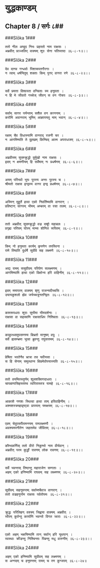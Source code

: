 युद्धकाण्डम्
===============================


## Chapter 8  / सर्गः ८##


###Slōka 1###


    ततो नील अम्बुद निभः प्रहस्तो नाम राक्षसः ।
    अब्रवीत् प्राञ्जलिर् वाक्यम् शूरः सेना पतिस्तदा ॥६-८-१॥।।


###Slōka 2###


    देव दानव गन्धर्वाः पिशाचपतगौरगाः ।
    न त्वाम् धर्षयितुम् शक्ताः किम् पुनर् वानरा रणे ॥६-८-२॥।।


###Slōka 3###


    सर्वे प्रमत्ता विश्वस्ता वन्चिताः स्म हनूमता ।
    न हि मे जीवतो गच्चेज् जीवन् स वन गोचरः ॥६-८-३॥।।


###Slōka 4###


    सर्वाम् सागर पर्यन्ताम् सशैल वन काननाम् ।
    करोमि अवानराम् भूमिम् आज्ञापयतु माम् भवान् ॥६-८-४॥।।


###Slōka 5###


    रक्षाम् चैव विधास्यामि वानराद् रजनी चर ।
    न आगमिष्यति ते दुह्खम् किम्चिद् आत्म अपराधजम् ॥६-८-५॥।।


###Slōka 6###


    अब्रवीत्तम् सुसम्क्रुद्धो दुर्मुखो नाम राक्षसः ।
    इदम् न क्षमणीयम् हि सर्वेषाम् नः प्रधर्षणम् ॥६-८-६॥।।


###Slōka 7###


    अयम् परिभवो भूयः पुरस्य अन्तः पुरस्य च ।
    श्रीमतो राक्षस इन्द्रस्य वानर इन्द्र प्रधर्षणम् ॥६-८-७॥।।


###Slōka 8###


    अस्मिन् मुहूर्ते हत्वा एको निवर्तिष्यामि वानरान् ।
    प्रविष्टान् सागरम् भीमम् अम्बरम् वा रसा तलम् ॥६-८-८॥।।


###Slōka 9###


    ततो अब्रवीत् सुसम्क्रुद्धो वज्र दम्ष्ट्रो महाबलः ।
    प्रगृह्य परिघम् घोरम् माम्स शोणित रूपितम् ॥६-८-९॥।।


###Slōka 10###


    किम् नो हनुमता कार्यम् कृपणेन तपस्विना ।
    रामे तिष्ठति दुर्धर्षे सुग्रीवे सह लक्ष्मणे ॥६-८-१०॥।।


###Slōka 11###


    अद्य रामम् ससुग्रीवम् परिघेण सलक्ष्मणम् ।
    आगमिष्यामि हत्वा एको विक्षोभ्य हरि वाहिनीम् ॥६-८-११॥।।


###Slōka 12###


    इदम् ममापरम् वाक्यम् शृणु राजन्यदीच्चसि ।
    उपायकुशलो ह्येव जयेच्चत्रुनतन्द्रितः ॥६-८-१२॥।।


###Slōka 13###


    कामरूपधराः शूराः सुभीमा भीमदर्शनाः ।
    राक्षसा वा सहस्राणि राक्षसाधिप निश्चिताः ॥६-८-१३॥।।


###Slōka 14###


    काकुत्थ्समुपसम्गम्य बिभ्रतो मानुषम् वपुः ।
    सर्वे ह्यसम्भ्रमा भूत्वा ब्रुवन्तु रघुसत्तमम् ॥६-८-१४॥।।


###Slōka 15###


    प्रेषिता भरतेनैव भ्रात्रा तव यवीयसा ।
    स हि सेनाम् समुत्थाप्य क्षिप्रमेवोपयास्यति ॥६-८-१५॥।।


###Slōka 16###


    ततो वयमितस्तुर्णम् शूलशक्तिगदाधराः ।
    चापबाणासिहस्तश्च त्वरितास्तत्र यामहे ॥६-८-१६॥।।


###Slōka 17###


    आकाशे गणशः स्थित्वा हत्वा ताम् हरिवाहिनीम् ।
    अश्मशस्त्रमहावृष्ट्वा प्रापयाम् यमक्षयम् ॥६-८-१७॥।।


###Slōka 18###


    एवम् चेदुपसर्पेतामनयम् रामलक्ष्मणौ ।
    अवश्यमपनीतेन जहतामेव जीवितम् ॥६-८-१८॥।।


###Slōka 19###


    कौम्भकर्णिस् ततो वीरो निकुम्भो नाम वीर्यवान् ।
    अब्रवीत् परम कुर्द्धो रावणम् लोक रावणम् ॥६-८-१९॥।।


###Slōka 20###


    सर्वे भवन्तस् तिष्ठन्तु महाराजेन सम्गताः ।
    अहम् एको हनिष्यामि राघवम् सह लक्ष्मणम् ॥६-८-२०॥।।


###Slōka 21###


    सुग्रीवम् सहनूमन्तम् सर्वाम्श्चैवात्र वानरान् ।
    ततो वज्रहनुर्नाम राक्षसः पर्वतोपमः ॥६-८-२१॥।।


###Slōka 22###


    क्रुद्धः परिलिहन् वक्त्रम् जिह्वया वाक्यम् अब्रवीत् ।
    स्वैरम् कुर्वन्तु कार्याणि भवन्तो विगत ज्वराः ॥६-८-२२॥।।


###Slōka 23###


    एको अहम् भक्षयिष्यामि तान् सर्वान् हरि यूथपान् ।
    स्वस्थाः क्रीडन्तु निश्चिन्ताः पिबन्तु मधु वारुणीम् ॥६-८-२३॥।।


###Slōka 24###


    अहम् एको हनिष्यामि सुग्रीवम् सह लक्ष्मणम् ।
    स अन्गदम् च हनूमन्तम् रामम् च रण कुन्जरम् ॥६-८-२४॥


